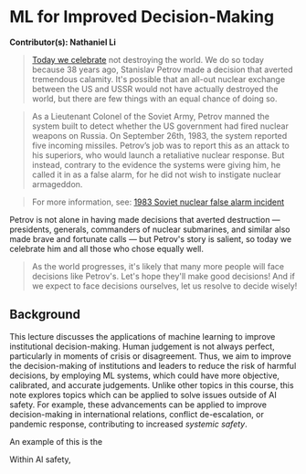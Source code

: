 # ML for Improved Decision-Making
**Contributor(s): Nathaniel Li**

<blockquote>
    <p><a href=https://www.lesswrong.com/posts/QtyKq4BDyuJ3tysoK/9-26-is-petrov-day>Today we celebrate</a> not destroying the world. We do so today because 38 years ago, Stanislav Petrov made a decision that averted tremendous calamity. It's possible that an all-out nuclear exchange between the US and USSR would not have actually destroyed the world, but there are few things with an equal chance of doing so.</p>

</blockquote>
<blockquote>
    <p>As a Lieutenant Colonel of the Soviet Army, Petrov manned the system built to detect whether the US government had fired nuclear weapons on Russia. On September 26th, 1983, the system reported five incoming missiles. Petrov’s job was to report this as an attack to his superiors, who would launch a retaliative nuclear response. But instead, contrary to the evidence the systems were giving him, he called it in as a false alarm, for he did not wish to instigate nuclear armageddon. </p>

</blockquote>
<blockquote>
    <p>For more information, see: <a href=https://en.wikipedia.org/wiki/1983_Soviet_nuclear_false_alarm_incident> 1983 Soviet nuclear false alarm incident</a> </p>

</blockquote>
    <p>Petrov is not alone in having made decisions that averted destruction — presidents, generals, commanders of nuclear submarines, and similar also made brave and fortunate calls — but Petrov's story is salient, so today we celebrate him and all those who chose equally well. </p>
</blockquote>
<blockquote>
    <p>As the world progresses, it's likely that many more people will face decisions like Petrov's. Let's hope they'll make good decisions! And if we expect to face decisions ourselves, let us resolve to decide wisely!</p>
</blockquote>



## Background
This lecture discusses the applications of machine learning to improve institutional decision-making. Human judgement is not always perfect, particularly in moments of crisis or disagreement. Thus, we aim to improve the decision-making of institutions and leaders to reduce the risk of harmful decisions, by employing ML systems, which could have more objective, calibrated, and accurate judgements. Unlike other topics in this course, this note explores topics which can be applied to solve issues outside of AI safety. For example, these advancements can be applied to improve decision-making in international relations, conflict de-escalation, or pandemic response, contributing to increased *systemic safety*.

An example of this is the 

Within AI safety, 